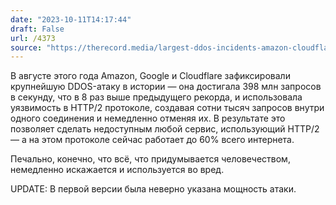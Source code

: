 ```yaml
---
date: "2023-10-11T14:17:44"
draft: False
url: /4373
source: "https://therecord.media/largest-ddos-incidents-amazon-cloudflare-google"
---
```


В августе этого года Amazon, Google и Cloudflare зафиксировали крупнейшую DDOS-атаку в истории — она достигала 398 млн запросов в секунду, что в 8 раз выше предыдущего рекорда, и использовала уязвимость в HTTP/2 протоколе, создавая сотни тысяч запросов внутри одного соединения и немедленно отменяя их. В результате это позволяет сделать недоступным любой сервис, использующий HTTP/2 — а на этом протоколе сейчас работает до 60% всего интернета. 

Печально, конечно, что всё, что придумывается человечеством, немедленно искажается и используется во вред.

UPDATE: В первой версии была неверно указана мощность атаки.
